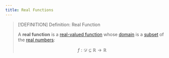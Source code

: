 ```yaml
---
title: Real Functions
---
```


>[!DEFINITION] Definition: Real Function
>
>A **real function** is a [real-valued function](../Real-Valued%20Function.md) whose [domain](../../Functions/index.md) is a [subset](../../../Set%20Theory/Subset.md) of the [real numbers](../../../Algebra/Fields/Real%20Numbers/The%20Field%20of%20the%20Real%20Numbers.md):
>
>$$
>f: \mathcal{D} \subseteq \mathbb{R} \to \mathbb{R}
>$$
>
